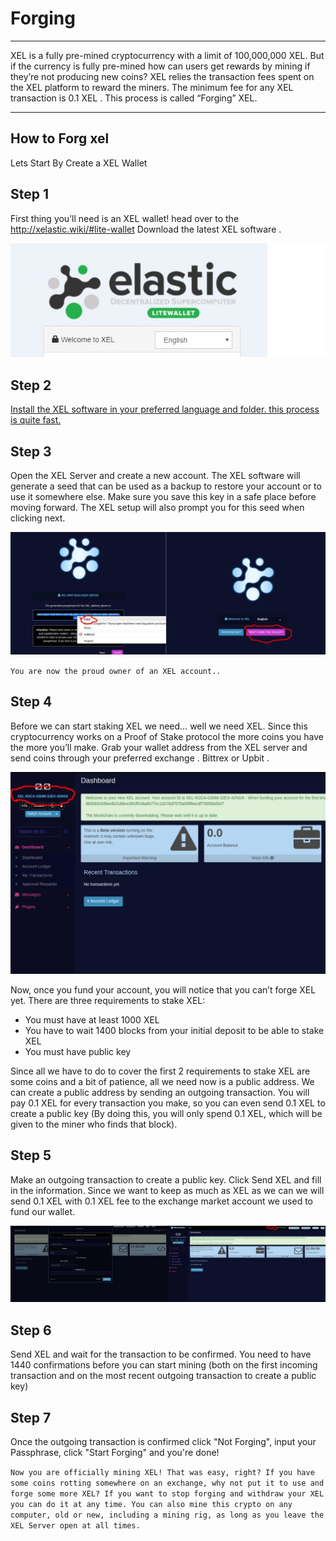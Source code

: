 <!-- TITLE: Forging -->
<!-- SUBTITLE: A quick summary of Forging -->

# Forging
-----

XEL is a fully pre-mined cryptocurrency with a limit of 100,000,000 XEL. But if the currency is fully pre-mined how can users get rewards by mining if they’re not producing new coins?
XEL relies the transaction fees spent on the XEL platform to reward the miners. The minimum fee for any XEL transaction is 0.1 XEL . This process is called “Forging” XEL. 

-----

How to Forg xel
-----
Lets Start By Create a XEL  Wallet

Step 1
-----
First thing you’ll need is an XEL wallet! head over to the  http://xelastic.wiki/#lite-wallet Download the latest XEL software .


![Xel Wallet App](/uploads/wallet/xel-wallet-app.jpg "Xel Wallet App")


Step 2
-----
 <p> <a href="#lite-wallet"> Install the XEL software in your preferred language and folder. this process is quite fast.</a></p>

Step 3
-----
 Open the XEL Server and create a new account. The XEL software will generate a seed that can be used as a backup to restore your account or to use it somewhere else. Make sure you save this key in a safe place before moving forward. The XEL setup will also prompt you for this seed when clicking next.
 
 ![Passphrase](/uploads/wallet/passphrase.jpg "Passphrase")

`You are now the proud owner of an XEL account..`

Step 4
-----
Before we can start staking XEL we need… well we need XEL. Since this cryptocurrency works on a Proof of Stake protocol the more coins you have the more you’ll make. Grab your wallet address from the XEL server and send coins through your preferred exchange . Bittrex or Upbit .

![Address](/uploads/wallet/address.jpg "Address")

Now, once you fund your account, you will notice that you can’t forge XEL yet. There are three requirements to stake XEL:

* You must have at least 1000 XEL
* You have to wait 1400 blocks from your initial deposit to be able to stake XEL
* You must have public key

Since all we have to do to cover the first 2 requirements to stake XEL are some coins and a bit of patience, all we need now is a public address. We can create a public address by sending an outgoing transaction. You will pay 0.1  XEL for every transaction you make, so you can even send 0.1 XEL to create a public key (By doing this, you will only spend 0.1 XEL, which will be given to the miner who finds that block).

Step 5
-----
 Make an outgoing transaction to create a public key. Click Send XEL and fill in the information. Since we want to keep as much as XEL as we can we will send 0.1 XEL with 0.1 XEL fee to the exchange market account we used to fund our wallet.
 
 
![Sendxel](/uploads/wallet/sendxel.jpg "Sendxel")

Step 6
-----
Send XEL and wait for the transaction to be confirmed. You need to have 1440 confirmations before you can start mining (both on the first incoming transaction and on the most recent outgoing transaction to create a public key)

Step 7
-----
Once the outgoing transaction is confirmed click "Not Forging", input  your Passphrase, click "Start Forging" and you're done!
 
 
 `Now you are officially mining XEL! That was easy, right? If you have some coins rotting somewhere on an exchange, why not put it to use and forge some more XEL? If you want to stop forging and withdraw your XEL you can do it at any time. You can also mine this crypto on any computer, old or new, including a mining rig, as long as you leave the XEL Server open at all times.`

